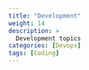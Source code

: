 ```yaml
---
title: "Development"
weight: 14
description: >
  Development topics
categories: [Devops]
tags: [Coding]
---
```


